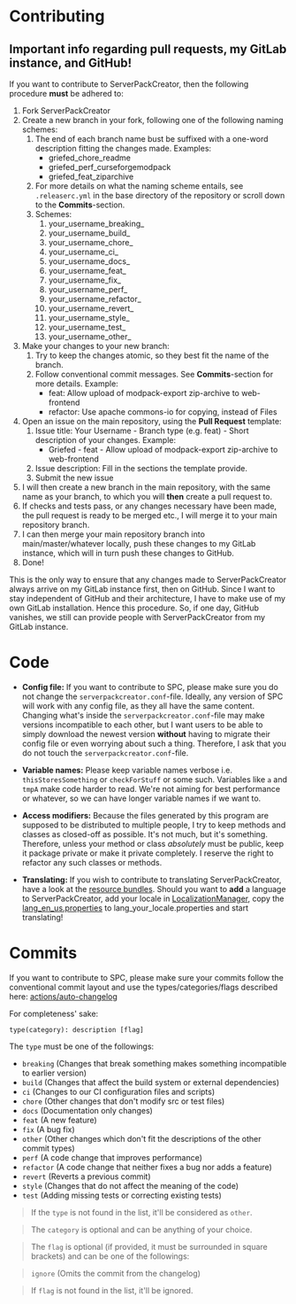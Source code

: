 # Contributing

## Important info regarding pull requests, my GitLab instance, and GitHub!

If you want to contribute to ServerPackCreator, then the following procedure **must** be adhered to:

1. Fork ServerPackCreator
2. Create a new branch in your fork, following one of the following naming schemes:
   1. The end of each branch name bust be suffixed with a one-word description fitting the changes made. Examples:
      - griefed_chore_readme
      - griefed_perf_curseforgemodpack
      - griefed_feat_ziparchive
   2. For more details on what the naming scheme entails, see `.releaserc.yml` in the base directory of the repository or scroll down to the **Commits**-section.
   3. Schemes:
       1. your_username_breaking_
       2. your_username_build_
       3. your_username_chore_
       4. your_username_ci_
       5. your_username_docs_
       6. your_username_feat_
       7. your_username_fix_
       8. your_username_perf_
       9. your_username_refactor_
       10. your_username_revert_
       11. your_username_style_
       12. your_username_test_
       13. your_username_other_
3. Make your changes to your new branch:
    1. Try to keep the changes atomic, so they best fit the name of the branch.
    2. Follow conventional commit messages. See **Commits**-section for more details. Example:
        - feat: Allow upload of modpack-export zip-archive to web-frontend
        - refactor: Use apache commons-io for copying, instead of Files
4. Open an issue on the main repository, using the **Pull Request** template:
    1. Issue title: Your Username - Branch type (e.g. feat) - Short description of your changes. Example:
        - Griefed - feat - Allow upload of modpack-export zip-archive to web-frontend
    2. Issue description: Fill in the sections the template provide.
    3. Submit the new issue
5. I will then create a new branch in the main repository, with the same name as your branch, to which you will **then** create a pull request to.
6. If checks and tests pass, or any changes necessary have been made, the pull request is ready to be merged etc., I will merge it to your main repository branch.
7. I can then merge your main repository branch into main/master/whatever locally, push these changes to my GitLab instance, which will in turn push these changes to GitHub.
8. Done!

This is the only way to ensure that any changes made to ServerPackCreator always arrive on my GitLab instance first, then on GitHub.
Since I want to stay independent of GitHub and their architecture, I have to make use of my own GitLab installation. Hence this procedure. So, if one day, GitHub vanishes, we still can provide people with ServerPackCreator from my GitLab instance.

# Code

- **Config file:** If you want to contribute to SPC, please make sure you do not change the `serverpackcreator.conf`-file. Ideally, any version of SPC will work with any config file, as they all have the same content. Changing what's inside the `serverpackcreator.conf`-file may make versions incompatible to each other, but I want users to be able to simply download the newest version **without** having to migrate their config file or even worrying about such a thing.
Therefore, I ask that you do not touch the `serverpackcreator.conf`-file.

- **Variable names:** Please keep variable names verbose i.e. `thisStoresSomething` or `checkForStuff` or some such. Variables like `a` and `tmpA` make code harder to read. We're not aiming for best performance or whatever, so we can have longer variable names if we want to.

- **Access modifiers:** Because the files generated by this program are supposed to be distributed to multiple people, I try to keep methods and classes as closed-off as possible. It's not much, but it's something. Therefore, unless your method or class *absolutely* must be public, keep it package private or make it private completely. I reserve the right to refactor any such classes or methods.  

- **Translating:** If you wish to contribute to translating ServerPackCreator, have a look at the [resource bundles](https://github.com/Griefed/ServerPackCreator/tree/main/src/main/resources/de/griefed/resources/lang). Should you want to **add** a language to ServerPackCreator, add your locale in [LocalizationManager](https://github.com/Griefed/ServerPackCreator/blob/main/src/main/java/de/griefed/serverpackcreator/i18n/LocalizationManager.java), copy the [lang_en_us.properties](https://github.com/Griefed/ServerPackCreator/blob/main/src/main/resources/de/griefed/resources/lang/lang_en_us.properties) to lang_your_locale.properties and start translating!  

# Commits

If you want to contribute to SPC, please make sure your commits follow the conventional commit layout and use the types/categories/flags described here: [actions/auto-changelog](https://github.com/marketplace/actions/auto-changelog)

For completeness' sake:

```
type(category): description [flag]
```

The `type` must be one of the followings:

* `breaking` (Changes that break something makes something incompatible to earlier version)
* `build` (Changes that affect the build system or external dependencies)
* `ci` (Changes to our CI configuration files and scripts)
* `chore` (Other changes that don't modify src or test files)
* `docs` (Documentation only changes)
* `feat` (A new feature)
* `fix` (A bug fix)
* `other` (Other changes which don't fit the descriptions of the other commit types)
* `perf` (A code change that improves performance)
* `refactor` (A code change that neither fixes a bug nor adds a feature)
* `revert` (Reverts a previous commit)
* `style` (Changes that do not affect the meaning of the code)
* `test` (Adding missing tests or correcting existing tests)

> If the `type` is not found in the list, it'll be considered as `other`.

> The `category` is optional and can be anything of your choice.

> The `flag` is optional (if provided, it must be surrounded in square brackets) and can be one of the followings:

> `ignore` (Omits the commit from the changelog)

> If `flag` is not found in the list, it'll be ignored.
